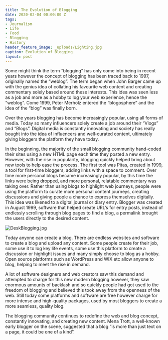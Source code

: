 ```yaml
---
title: The Evolution of Blogging
date: 2020-02-04 00:00:00 Z
tags:
- Journalism
- Life
- Food
- Blogging
- History
header_feature_image: _uploads/Lighting.jpg
caption: Evolution of Blogging
layout: post
---
```


Some might think the term “blogging” has only come into being in recent years however the concept of blogging has been traced back to 1997, originally named the “weblog”. The term began when John Barger came up with the genius idea of collating his favourite web content and creating commentary solely based around these interests. This idea was seen less as a job and more as a hobby to log your web experience, hence the “weblog”. Come 1999, Peter Merholz entered the “blogosphere” and the idea of the “blog” was finally born.

Over the years blogging has become increasingly popular, using all forms of media. Today so many influencers solely create a job around their “Vlogs” and “Blogs”. Digital media is constantly innovating and society has really bought into the idea of influencers and well-curated content, ultimately giving bloggers the platform they have today.

In the beginning, the majority of the small blogging community hand-coded their sites using a new HTML page each time they posted a new entry. However, with the rise in popularity, blogging quickly helped bring about new tools to help ease the process. The first tool was Pitas, created in 1999, a tool for first-time bloggers, adding links with a space to comment.
Over time more personal blogs became increasingly popular, by this time the links were being dropped, and more personal, relatable commentary was taking over. Rather than using blogs to highlight web journeys, people were using the platform to curate more personal content journeys, creating discussions and giving people a chance to express themselves digitally. This idea was likened to a digital journal or diary entry. Blogger was created in August 1999, software that helped create URL’s for entry posts, instead of endlessly scrolling through blog pages to find a blog, a permalink brought the users directly to the desired content.  

![DeskBlogging.jpg](/uploads/DeskBlogging.jpg)

Today anyone can create a blog. There are endless websites and software to create a blog and upload any content. Some people create for their job, some use it to log key life events, some use this platform to create a discussion or highlight issues and many simply choose to blog as a hobby. Open source platforms such as WordPress and WIX etc allow anyone to blog, helping to meet the rise in demand.

A lot of software designers and web creators saw this demand and attempted to charge for this new modern blogging however, they saw enormous amounts of backlash and so quickly people had got used to the freedom of blogging and believed this took away from the openness of the web. Still today some platforms and software are free however charge for more intense and high-quality packages, used by most bloggers to create a more seamless, quality blog.

The blogging community continues to redefine the web and blog concept, constantly innovating, and creating new content. Mena Trott, a well-known early blogger on the scene, suggested that a blog “is more than just text on a page, it could be one of a kind”.  
